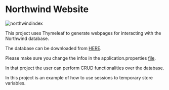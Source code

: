 # Northwind Website

![northwindindex](https://user-images.githubusercontent.com/93529515/169047444-5fd12039-b34d-460e-b47b-b14a4adb33ca.png)

This project uses Thymeleaf to generate webpages for interacting with the Northwind database.

The database can be downloaded from [HERE](https://github.com/mandrei06/Northwind/blob/dev/Northwind.MySQL5.sql).

Please make sure you change the infos in the application.properties [file](https://github.com/mandrei06/NorthwindWeb/blob/dev/src/main/resources/application.properties).

In that project the user can perform CRUD functionalities over the database. 

In this project is an example of how to use sessions to temporary store variables. 
